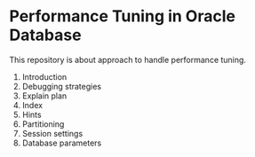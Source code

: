 # Performance Tuning in Oracle Database

This repository is about approach to handle performance tuning.

1. Introduction
2. Debugging strategies
3. Explain plan
4. Index
5. Hints
6. Partitioning
7. Session settings
8. Database parameters
